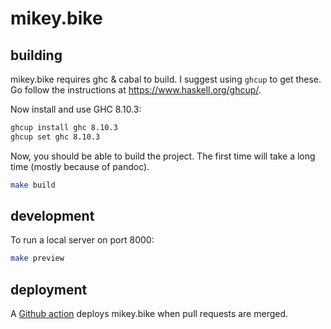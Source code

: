 # mikey.bike

## building

mikey.bike requires ghc & cabal to build. I suggest using `ghcup` to
get these. Go follow the instructions at https://www.haskell.org/ghcup/.

Now install and use GHC 8.10.3:

```sh
ghcup install ghc 8.10.3
ghcup set ghc 8.10.3
```

Now, you should be able to build the project. The first time will take
a long time (mostly because of pandoc).

```sh
make build
```

## development

To run a local server on port 8000:

```sh
make preview
```

## deployment

A [Github action][GA] deploys mikey.bike when pull requests are merged.

[GA]: https://github.com/mjhoy/mikey.bike/blob/main/.github/workflows/deploy.yml

